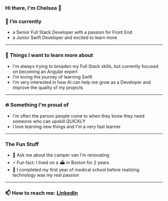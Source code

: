 ### Hi there, I'm Chelsea 👋

### 🌱 I’m currently 
- a Senior Full Stack Developer with a passion for Front End
- a Junior Swift Developer and excited to learn more
---
### 🚀 Things I want to learn more about
- I'm always trying to broaden my Full Stack skills, but currently focused on becoming an Angular expert
- I'm loving the journey of learning Swift
- I'm very interested in how AI can help me grow as a Developer and improve the quality of my projects
---
### 🔥 Something I'm proud of
- I'm often the person people come to when they know they need someone who can upskill QUICKLY
- I love learning new things and I'm a very fast learner
---
### The Fun Stuff
- 💬 Ask me about the camper van I'm renovating
- ⚡ Fun fact: I lived on a ⛴️ in Boston for 2 years
- 🩻 I completed my first year of medical school before realizing technology was my real passion
---
### 📫 How to reach me: [LinkedIn](https://www.linkedin.com/in/chelseacrowson/)

<!--
**chelsme/chelsme** is a ✨ _special_ ✨ repository because its `README.md` (this file) appears on your GitHub profile.

Here are some ideas to get you started:

- 🔭 I’m currently working on ...
- 🌱 I’m currently learning ...
- 👯 I’m looking to collaborate on ...
- 🤔 I’m looking for help with ...
- 💬 Ask me about ...
- 📫 How to reach me on [LinkedIn]([url](https://www.linkedin.com/in/chelseacrowson/))
- 😄 Pronouns: ...
- ⚡ Fun fact: ...

---
### 📊 Github stats
---
![Anurag's GitHub stats](https://github-readme-stats.vercel.app/api?username=chelsme&show_icons=true&theme=radical)
[![Top Langs](https://github-readme-stats.vercel.app/api/top-langs/?username=chelsme&layout=compact&theme=radical)](https://github.com/anuraghazra/github-readme-stats)
-->

